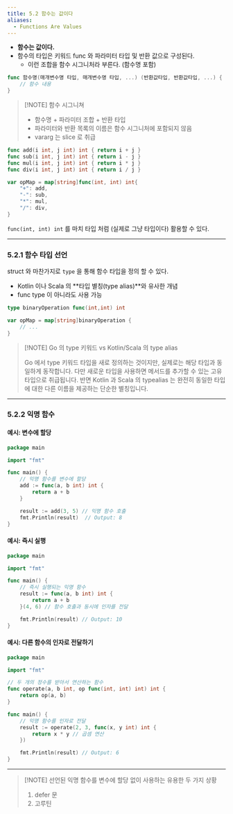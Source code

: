 ```yaml
---
title: 5.2 함수는 값이다
aliases:
  - Functions Are Values
---
```


- **함수는 값이다.**
- 함수의 타입은 키워드 func 와 파라미터 타입 및 반환 값으로 구성된다.
  - 이런 조합을 함수 시그니처라 부른다. (함수명 포함)

```go
func 함수명(매개변수명 타입, 매개변수명 타입, ...) (반환값타입, 반환값타입, ...) {
    // 함수 내용
}
```

> [!NOTE] 함수 시그니쳐
> 
> - 함수명 + 파라미터 조합 + 반환 타입
> - 파라미터와 반환 목록의 이름은 함수 시그니처에 포함되지 않음
> - vararg 는 slice 로 취급

```go
func add(i int, j int) int { return i + j }
func sub(i int, j int) int { return i - j }
func mul(i int, j int) int { return i * j }
func div(i int, j int) int { return i / j }

var opMap = map[string]func(int, int) int{
	"+": add,
	"-": sub,
	"*": mul,
	"/": div,
}
```

`func(int, int) int` 를 마치 타입 처럼 (실제로 그냥 타입이다) 활용할 수 있다.

---

### 5.2.1 함수 타입 선언

struct 와 마찬가지로 `type` 을 통해 함수 타입을 정의 할 수 있다.

- Kotlin 이나 Scala 의 **타입 별칭(type alias)**와 유사한 개념
- func type 이 아니라도 사용 가능

```go
type binaryOperation func(int,int) int

var opMap = map[string]binaryOperation {
    // ...
}
```

> [!NOTE] Go 의 type 키워드 vs Kotlin/Scala 의 type alias
> 
> Go 에서 type 키워드 타입을 새로 정의하는 것이지만, 실제로는 해당 타입과 동일하게 동작합니다. 
> 다만 새로운 타입을 사용하면 메서드를 추가할 수 있는 고유 타입으로 취급됩니다. 
> 반면 Kotlin 과 Scala 의 typealias 는 완전히 동일한 타입에 대한 다른 이름을 제공하는 단순한 별칭입니다.

---

### 5.2.2 익명 함수

#### 예시: 변수에 할당

```go
package main

import "fmt"

func main() {
    // 익명 함수를 변수에 할당
    add := func(a, b int) int {
        return a + b
    }

    result := add(3, 5) // 익명 함수 호출
    fmt.Println(result)  // Output: 8
}
```

#### 예시: 즉시 실행

```go
package main

import "fmt"

func main() {
    // 즉시 실행되는 익명 함수
    result := func(a, b int) int {
        return a + b
    }(4, 6) // 함수 호출과 동시에 인자를 전달

    fmt.Println(result) // Output: 10
}
```

#### 예시: 다른 함수의 인자로 전달하기

```go
package main

import "fmt"

// 두 개의 정수를 받아서 연산하는 함수
func operate(a, b int, op func(int, int) int) int {
    return op(a, b)
}

func main() {
    // 익명 함수를 인자로 전달
    result := operate(2, 3, func(x, y int) int {
        return x * y // 곱셈 연산
    })

    fmt.Println(result) // Output: 6
}
```

---

> [!NOTE] 선언된 익명 함수를 변수에 할당 없이 사용하는 유용한 두 가지 상황
> 1. defer 문
> 2. 고루틴